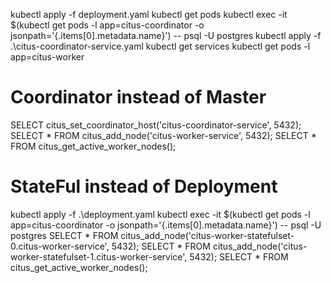 kubectl apply -f deployment.yaml
kubectl get pods
kubectl exec -it $(kubectl get pods -l app=citus-coordinator -o jsonpath='{.items[0].metadata.name}') -- psql -U postgres
kubectl apply -f .\citus-coordinator-service.yaml
kubectl get services
kubectl get pods -l app=citus-worker

# Coordinator instead of Master
SELECT citus_set_coordinator_host('citus-coordinator-service', 5432);
SELECT * FROM citus_add_node('citus-worker-service', 5432);
SELECT * FROM citus_get_active_worker_nodes();

# StateFul instead of Deployment
kubectl apply -f .\deployment.yaml
kubectl exec -it $(kubectl get pods -l app=citus-coordinator -o jsonpath='{.items[0].metadata.name}') -- psql -U postgres
SELECT * FROM citus_add_node('citus-worker-statefulset-0.citus-worker-service', 5432);
SELECT * FROM citus_add_node('citus-worker-statefulset-1.citus-worker-service', 5432);
SELECT * FROM citus_get_active_worker_nodes();
